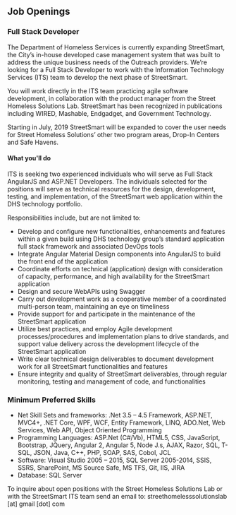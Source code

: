 ## Job Openings

### <a id="Full Stack Developer"></a>Full Stack Developer

The Department of Homeless Services is currently expanding StreetSmart, the City’s in-house developed case management system that was built to address the unique business needs of the Outreach providers. We’re looking for a Full Stack Developer to work with the Information Technology Services (ITS) team to develop the next phase of StreetSmart. 

You will work directly in the ITS team practicing agile software development, in collaboration with the product manager from the Street Homeless Solutions Lab. StreetSmart has been recognized in publications including WIRED, Mashable, Endgadget, and Government Technology.

Starting in July, 2019 StreetSmart will be expanded to cover the user needs for Street Homeless Solutions’ other two program areas, Drop-In Centers and Safe Havens.

#### What you'll do

ITS is seeking two experienced individuals who will serve as Full Stack AngularJS and ASP.NET Developers. The individuals selected for the positions will serve as technical resources for the design, development, testing, and implementation, of the StreetSmart web application within the DHS technology portfolio.

Responsibilities include, but are not limited to:

- Develop and configure new functionalities, enhancements and features within a given build using DHS technology group’s standard application full stack framework and associated DevOps tools
- Integrate Angular Material Design components into AngularJS to build the front end of the application
- Coordinate efforts on technical (application) design with consideration of capacity, performance, and high availability for the StreetSmart application
- Design and secure WebAPIs using Swagger
- Carry out development work as a cooperative member of a coordinated multi-person team, maintaining an eye on timeliness
- Provide support for and participate in the maintenance of the StreetSmart application
- Utilize best practices, and employ Agile development processes/procedures and implementation plans to drive standards, and support value delivery across the development lifecycle of the StreetSmart application
- Write clear technical design deliverables to document development work for all StreetSmart functionalities and features
- Ensure integrity and quality of StreetSmart deliverables, through regular monitoring, testing and management of code, and functionalities

### Minimum Preferred Skills

- Net Skill Sets and frameworks: .Net 3.5 – 4.5 Framework, ASP.NET, MVC4+, .NET Core, WPF, WCF, Entity Framework, LINQ, ADO.Net, Web Services, Web API, Object Oriented Programming
- Programming Languages: ASP.Net (C#/Vb), HTML5, CSS, JavaScript, Bootstrap, JQuery, Angular 2, Angular 5, Node J.s, AJAX, Razor, SQL, T-SQL, JSON, Java, C++, PHP, SOAP, SAS, Cobol, JCL
- Software: Visual Studio 2005 – 2015, SQL Server 2005-2014, SSIS, SSRS, SharePoint, MS Source Safe, MS TFS, Git, IIS, JIRA
- Database: SQL Server

To inquire about open positions with the Street Homeless Solutions Lab or with the StreetSmart ITS team send an email to: streethomelesssolutionslab [at] gmail [dot] com
